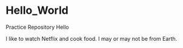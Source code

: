 # Hello_World
Practice Repository
Hello

I like to watch Netflix and cook food. 
I may or may not be from Earth.
